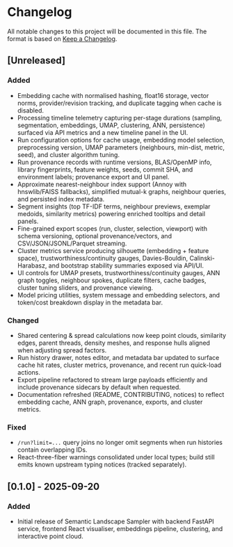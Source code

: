 # Changelog

All notable changes to this project will be documented in this file. The format is based on [Keep a Changelog](https://keepachangelog.com/en/1.0.0/).

## [Unreleased]
### Added
- Embedding cache with normalised hashing, float16 storage, vector norms, provider/revision tracking, and duplicate tagging when cache is disabled.
- Processing timeline telemetry capturing per-stage durations (sampling, segmentation, embeddings, UMAP, clustering, ANN, persistence) surfaced via API metrics and a new timeline panel in the UI.
- Run configuration options for cache usage, embedding model selection, preprocessing version, UMAP parameters (neighbours, min-dist, metric, seed), and cluster algorithm tuning.
- Run provenance records with runtime versions, BLAS/OpenMP info, library fingerprints, feature weights, seeds, commit SHA, and environment labels; provenance export and UI panel.
- Approximate nearest-neighbour index support (Annoy with hnswlib/FAISS fallbacks), simplified mutual-k graphs, neighbour queries, and persisted index metadata.
- Segment insights (top TF-IDF terms, neighbour previews, exemplar medoids, similarity metrics) powering enriched tooltips and detail panels.
- Fine-grained export scopes (run, cluster, selection, viewport) with schema versioning, optional provenance/vectors, and CSV/JSON/JSONL/Parquet streaming.
- Cluster metrics service producing silhouette (embedding + feature space), trustworthiness/continuity gauges, Davies-Bouldin, Calinski-Harabasz, and bootstrap stability summaries exposed via API/UI.
- UI controls for UMAP presets, trustworthiness/continuity gauges, ANN graph toggles, neighbour spokes, duplicate filters, cache badges, cluster tuning sliders, and provenance viewing.
- Model pricing utilities, system message and embedding selectors, and token/cost breakdown display in the metadata bar.

### Changed
- Shared centering & spread calculations now keep point clouds, similarity edges, parent threads, density meshes, and response hulls aligned when adjusting spread factors.
- Run history drawer, notes editor, and metadata bar updated to surface cache hit rates, cluster metrics, provenance, and recent run quick-load actions.
- Export pipeline refactored to stream large payloads efficiently and include provenance sidecars by default when requested.
- Documentation refreshed (README, CONTRIBUTING, notices) to reflect embedding cache, ANN graph, provenance, exports, and cluster metrics.

### Fixed
- `/run?limit=...` query joins no longer omit segments when run histories contain overlapping IDs.
- React-three-fiber warnings consolidated under local types; build still emits known upstream typing notices (tracked separately).

## [0.1.0] - 2025-09-20
### Added
- Initial release of Semantic Landscape Sampler with backend FastAPI service, frontend React visualiser, embeddings pipeline, clustering, and interactive point cloud.
